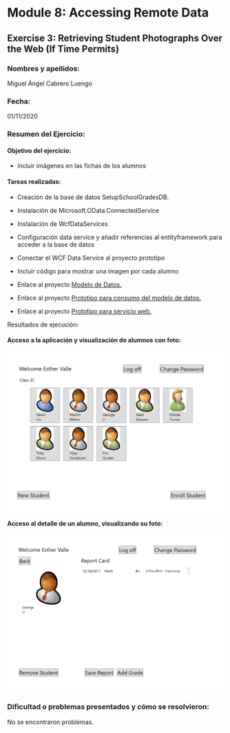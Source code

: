 ﻿# Module 8: Accessing Remote Data
## Exercise 3: Retrieving Student Photographs Over the Web (If Time Permits)
### Nombres y apellidos:
Miguel Ángel Cabrero Luengo
### Fecha:
01/11/2020
### Resumen del Ejercicio:

#### Objetivo del ejercicio:
- incluir imágenes en las fichas de los alumnos

#### Tareas realizadas:

- Creación de la base de datos SetupSchoolGradesDB.

- Instalación de Microsoft.OData.ConnectedService

- Instalación de WcfDataServices

- Configuración data service y añadir referencias al entityframework para acceder a la base de datos

- Conectar el WCF Data Service al proyecto prototipo

- Incluir código para mostrar una imagen por cada alumno
 
- Enlace al proyecto <a href="../Tarea_4_Lab_Mod_8_Ejercicio_3.DataModel">Modelo de Datos.</a>

- Enlace al proyecto <a href="../Tarea_4_Lab_Mod_8_Ejercicio_3.Prototype">Prototipo para consumo del modelo de datos.</a>

- Enlace al proyecto <a href="../Tarea_4_Lab_Mod_8_Ejercicio_3.Web">Prototipo para servicio web.</a>


Resultados de ejecución:

#### Acceso a la aplicación y visualización de alumnos con foto:
<img src="img/01.png">

#### Acceso al detalle de un alumno, visualizando su foto:
<img src="img/02.png">

### Dificultad o problemas presentados y cómo se resolvieron:
No se encontraron problemas.

